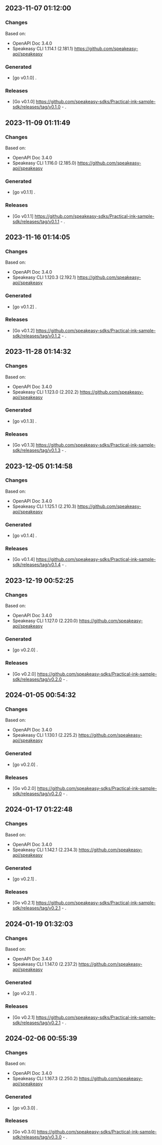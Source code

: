 

## 2023-11-07 01:12:00
### Changes
Based on:
- OpenAPI Doc 3.4.0 
- Speakeasy CLI 1.114.1 (2.181.1) https://github.com/speakeasy-api/speakeasy
### Generated
- [go v0.1.0] .
### Releases
- [Go v0.1.0] https://github.com/speakeasy-sdks/Practical-ink-sample-sdk/releases/tag/v0.1.0 - .

## 2023-11-09 01:11:49
### Changes
Based on:
- OpenAPI Doc 3.4.0 
- Speakeasy CLI 1.116.0 (2.185.0) https://github.com/speakeasy-api/speakeasy
### Generated
- [go v0.1.1] .
### Releases
- [Go v0.1.1] https://github.com/speakeasy-sdks/Practical-ink-sample-sdk/releases/tag/v0.1.1 - .

## 2023-11-16 01:14:05
### Changes
Based on:
- OpenAPI Doc 3.4.0 
- Speakeasy CLI 1.120.3 (2.192.1) https://github.com/speakeasy-api/speakeasy
### Generated
- [go v0.1.2] .
### Releases
- [Go v0.1.2] https://github.com/speakeasy-sdks/Practical-ink-sample-sdk/releases/tag/v0.1.2 - .

## 2023-11-28 01:14:32
### Changes
Based on:
- OpenAPI Doc 3.4.0 
- Speakeasy CLI 1.123.0 (2.202.2) https://github.com/speakeasy-api/speakeasy
### Generated
- [go v0.1.3] .
### Releases
- [Go v0.1.3] https://github.com/speakeasy-sdks/Practical-ink-sample-sdk/releases/tag/v0.1.3 - .

## 2023-12-05 01:14:58
### Changes
Based on:
- OpenAPI Doc 3.4.0 
- Speakeasy CLI 1.125.1 (2.210.3) https://github.com/speakeasy-api/speakeasy
### Generated
- [go v0.1.4] .
### Releases
- [Go v0.1.4] https://github.com/speakeasy-sdks/Practical-ink-sample-sdk/releases/tag/v0.1.4 - .

## 2023-12-19 00:52:25
### Changes
Based on:
- OpenAPI Doc 3.4.0 
- Speakeasy CLI 1.127.0 (2.220.0) https://github.com/speakeasy-api/speakeasy
### Generated
- [go v0.2.0] .
### Releases
- [Go v0.2.0] https://github.com/speakeasy-sdks/Practical-ink-sample-sdk/releases/tag/v0.2.0 - .

## 2024-01-05 00:54:32
### Changes
Based on:
- OpenAPI Doc 3.4.0 
- Speakeasy CLI 1.130.1 (2.225.2) https://github.com/speakeasy-api/speakeasy
### Generated
- [go v0.2.0] .
### Releases
- [Go v0.2.0] https://github.com/speakeasy-sdks/Practical-ink-sample-sdk/releases/tag/v0.2.0 - .

## 2024-01-17 01:22:48
### Changes
Based on:
- OpenAPI Doc 3.4.0 
- Speakeasy CLI 1.142.1 (2.234.3) https://github.com/speakeasy-api/speakeasy
### Generated
- [go v0.2.1] .
### Releases
- [Go v0.2.1] https://github.com/speakeasy-sdks/Practical-ink-sample-sdk/releases/tag/v0.2.1 - .

## 2024-01-19 01:32:03
### Changes
Based on:
- OpenAPI Doc 3.4.0 
- Speakeasy CLI 1.147.0 (2.237.2) https://github.com/speakeasy-api/speakeasy
### Generated
- [go v0.2.1] .
### Releases
- [Go v0.2.1] https://github.com/speakeasy-sdks/Practical-ink-sample-sdk/releases/tag/v0.2.1 - .

## 2024-02-06 00:55:39
### Changes
Based on:
- OpenAPI Doc 3.4.0 
- Speakeasy CLI 1.167.3 (2.250.2) https://github.com/speakeasy-api/speakeasy
### Generated
- [go v0.3.0] .
### Releases
- [Go v0.3.0] https://github.com/speakeasy-sdks/Practical-ink-sample-sdk/releases/tag/v0.3.0 - .